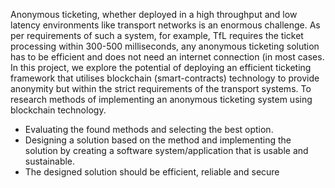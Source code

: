 Anonymous ticketing, whether deployed in a high throughput and low latency environments like transport networks is an enormous challenge. As per requirements of such a system, for example, TfL requires the ticket processing within 300-500 milliseconds, any anonymous ticketing solution has to be efficient and does not need an internet connection (in most cases. In this project, we explore the potential of deploying an efficient ticketing framework that utilises blockchain (smart-contracts) technology to provide anonymity but within the strict requirements of the transport systems. To research methods of implementing an anonymous ticketing system using blockchain technology.
-   Evaluating the found methods and selecting the best option.
-   Designing a solution based on the method and implementing the solution by creating a software system/application that is usable and sustainable.
-   The designed solution should be efficient, reliable and secure